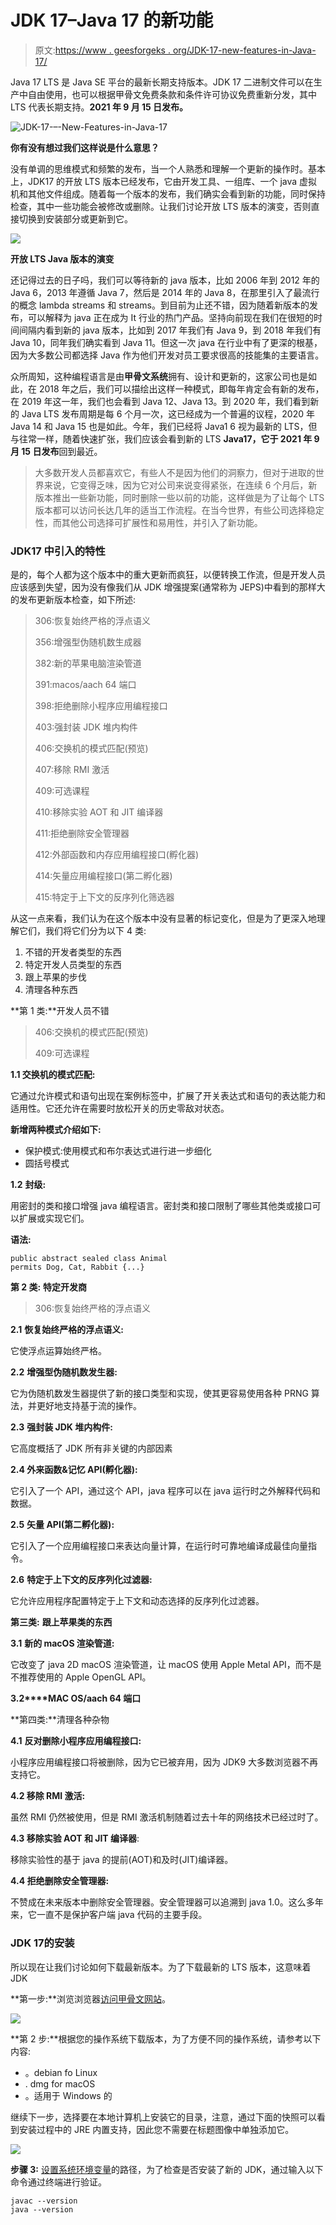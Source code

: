 # JDK 17–Java 17 的新功能

> 原文:[https://www . geesforgeks . org/JDK-17-new-features-in-Java-17/](https://www.geeksforgeeks.org/jdk-17-new-features-in-java-17/)

Java 17 LTS 是 Java SE 平台的最新长期支持版本。JDK 17 二进制文件可以在生产中自由使用，也可以根据甲骨文免费条款和条件许可协议免费重新分发，其中 LTS 代表长期支持。**2021 年 9 月 15 日发布。**

![JDK-17-–-New-Features-in-Java-17](img/03c1e8224691b0c36ec0061d7e6dc5df.png)

**你有没有想过我们这样说是什么意思？**

没有单调的思维模式和频繁的发布，当一个人熟悉和理解一个更新的操作时。基本上，JDK17 的开放 LTS 版本已经发布，它由开发工具、一组库、一个 java 虚拟机和其他文件组成。随着每一个版本的发布，我们确实会看到新的功能，同时保持检查，其中一些功能会被修改或删除。让我们讨论开放 LTS 版本的演变，否则直接切换到安装部分或更新到它。

![](img/cbe10fddec07934773b21bf07af2c1c5.png)

**开放 LTS Java 版本的演变**

还记得过去的日子吗，我们可以等待新的 java 版本，比如 2006 年到 2012 年的 Java 6，2013 年遵循 Java 7，然后是 2014 年的 Java 8，在那里引入了最流行的概念 lambda streams 和 streams。到目前为止还不错，因为随着新版本的发布，可以解释为 java 正在成为 It 行业的热门产品。坚持向前现在我们在很短的时间间隔内看到新的 java 版本，比如到 2017 年我们有 Java 9，到 2018 年我们有 Java 10，同年我们确实看到 Java 11。但这一次 java 在行业中有了更深的根基，因为大多数公司都选择 Java 作为他们开发对员工要求很高的技能集的主要语言。

众所周知，这种编程语言是由**甲骨文系统**拥有、设计和更新的，这家公司也是如此，在 2018 年之后，我们可以描绘出这样一种模式，即每年肯定会有新的发布，在 2019 年这一年，我们也会看到 Java 12、Java 13。到 2020 年，我们看到新的 Java LTS 发布周期是每 6 个月一次，这已经成为一个普遍的议程，2020 年 Java 14 和 Java 15 也是如此。今年，我们已经将 Java1 6 视为最新的 LTS，但与往常一样，随着快速扩张，我们应该会看到新的 LTS **Java17，它于 2021 年 9 月 15 日发布**回到最近。

> 大多数开发人员都喜欢它，有些人不是因为他们的洞察力，但对于进取的世界来说，它变得乏味，因为它对公司来说变得紧张，在连续 6 个月后，新版本推出一些新功能，同时删除一些以前的功能，这样做是为了让每个 LTS 版本都可以访问长达几年的适当工作流程。在当今世界，有些公司选择稳定性，而其他公司选择可扩展性和易用性，并引入了新功能。

### JDK17 中引入的特性

是的，每个人都为这个版本中的重大更新而疯狂，以便转换工作流，但是开发人员应该感到失望，因为没有像我们从 JDK 增强提案(通常称为 JEPS)中看到的那样大的发布更新版本检查，如下所述:

> 306:恢复始终严格的浮点语义
> 
> 356:增强型伪随机数生成器
> 
> 382:新的苹果电脑渲染管道
> 
> 391:macos/aach 64 端口
> 
> 398:拒绝删除小程序应用编程接口
> 
> 403:强封装 JDK 堆内构件
> 
> 406:交换机的模式匹配(预览)
> 
> 407:移除 RMI 激活
> 
> 409:可选课程
> 
> 410:移除实验 AOT 和 JIT 编译器
> 
> 411:拒绝删除安全管理器
> 
> 412:外部函数和内存应用编程接口(孵化器)
> 
> 414:矢量应用编程接口(第二孵化器)
> 
> 415:特定于上下文的反序列化筛选器

从这一点来看，我们认为在这个版本中没有显著的标记变化，但是为了更深入地理解它们，我们将它们分为以下 4 类:

1.  不错的开发者类型的东西
2.  特定开发人员类型的东西
3.  跟上苹果的步伐
4.  清理各种东西

**第 1 类:**开发人员不错

> 406:交换机的模式匹配(预览)
> 
> 409:可选课程

**1.1 交换机的模式匹配:**

它通过允许模式和语句出现在案例标签中，扩展了开关表达式和语句的表达能力和适用性。它还允许在需要时放松开关的历史零敌对状态。

**新增两种模式介绍如下:**

*   保护模式:使用模式和布尔表达式进行进一步细化
*   圆括号模式

**1.2** **封级:**

用密封的类和接口增强 java 编程语言。密封类和接口限制了哪些其他类或接口可以扩展或实现它们。

**语法:**

```
public abstract sealed class Animal
permits Dog, Cat, Rabbit {...}
```

**第 2 类:** **特定开发商**

> 306:恢复始终严格的浮点语义

**2.1** **恢复始终严格的浮点语义:**

它使浮点运算始终严格。

**2.2** **增强型伪随机数发生器:**

它为伪随机数发生器提供了新的接口类型和实现，使其更容易使用各种 PRNG 算法，并更好地支持基于流的操作。

**2.3** **强封装 JDK 堆内构件:**

它高度概括了 JDK 所有非关键的内部因素

**2.4 外来函数&记忆 API(孵化器):**

它引入了一个 API，通过这个 API，java 程序可以在 java 运行时之外解释代码和数据。

**2.5** **矢量 API(第二孵化器):**

它引入了一个应用编程接口来表达向量计算，在运行时可靠地编译成最佳向量指令。

**2.6** **特定于上下文的反序列化过滤器:**

它允许应用程序配置特定于上下文和动态选择的反序列化过滤器。

**第三类:** **跟上苹果类的东西**

**3.1** **新的 macOS 渲染管道:**

它改变了 java 2D macOS 渲染管道，让 macOS 使用 Apple Metal API，而不是不推荐使用的 Apple OpenGL API。

**3.2****MAC OS/aach 64 端口**

**第四类:**清理各种杂物

**4.1** **反对删除小程序应用编程接口:**

小程序应用编程接口将被删除，因为它已被弃用，因为 JDK9 大多数浏览器不再支持它。

**4.2 移除 RMI 激活:**

虽然 RMI 仍然被使用，但是 RMI 激活机制随着过去十年的网络技术已经过时了。

**4.3 移除实验 AOT 和 JIT 编译器**:

移除实验性的基于 java 的提前(AOT)和及时(JIT)编译器。

**4.4 拒绝删除安全管理器:**

不赞成在未来版本中删除安全管理器。安全管理器可以追溯到 java 1.0。这么多年来，它一直不是保护客户端 java 代码的主要手段。

### **JDK 17**的安装

所以现在让我们讨论如何下载最新版本。为了下载最新的 LTS 版本，这意味着 JDK

**第一步:**浏览浏览器[访问甲骨文网站](https://www.oracle.com/java/technologies/downloads/)。

![](img/6908ce5ad8558d6c324f7f418976ae0f.png)

**第 2 步:**根据您的操作系统下载版本，为了方便不同的操作系统，请参考以下内容:

*   。debian fo Linux
*   . dmg for macOS
*   。适用于 Windows 的

继续下一步，选择要在本地计算机上安装它的目录，注意，通过下面的快照可以看到安装过程中的 JRE 内置支持，因此您不需要在标题图像中单独添加它。

![](img/9f913756691eef42ff3a33e3a36afcd1.png)

**步骤 3:** [设置系统环境变量](https://www.geeksforgeeks.org/how-to-set-java-path-in-windows-and-linux/)的路径，为了检查是否安装了新的 JDK，通过输入以下命令通过终端进行验证。

```
javac --version
java --version
```